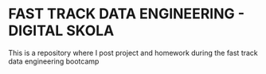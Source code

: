 # FAST TRACK DATA ENGINEERING - DIGITAL SKOLA

This is a repository where I post project and homework during the fast track data engineering bootcamp
